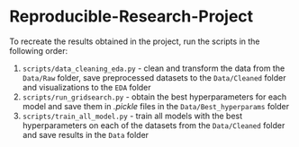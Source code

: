 # Reproducible-Research-Project
To recreate the results obtained in the project, run the scripts in the following order:
1. ```scripts/data_cleaning_eda.py``` - clean and transform the data from the ```Data/Raw``` folder, save preprocessed datasets to the ```Data/Cleaned``` folder and visualizations to the ```EDA``` folder
2. ```scripts/run_gridsearch.py``` - obtain the best hyperparameters for each model and save them in *.pickle* files in the ```Data/Best_hyperparams``` folder
3. ```scripts/train_all_model.py``` - train all models with the best hyperparameters on each of the datasets from the ```Data/Cleaned``` folder and save results in the ```Data``` folder
